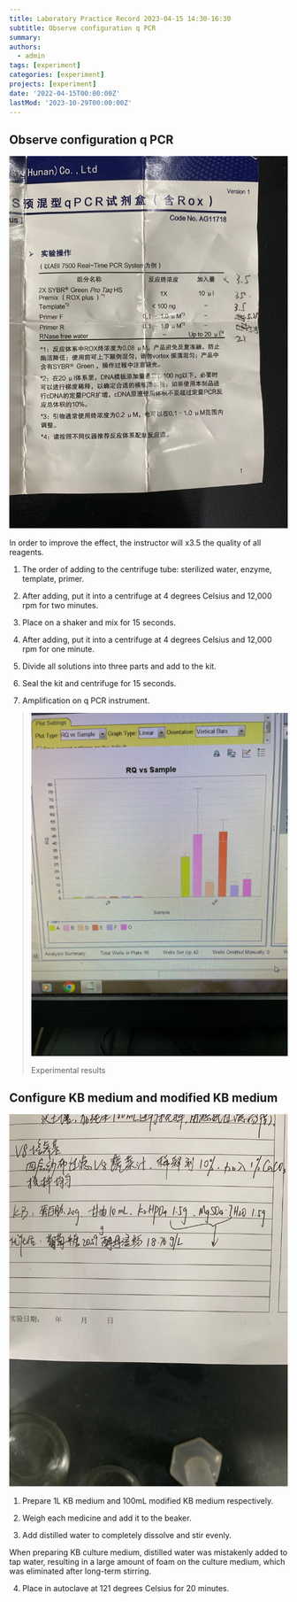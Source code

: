 ```yaml
---
title: Laboratory Practice Record 2023-04-15 14:30-16:30
subtitle: Observe configuration q PCR
summary: 
authors:
  - admin
tags: [experiment]
categories: [experiment]
projects: [experiment]
date: '2022-04-15T00:00:00Z'
lastMod: '2023-10-29T00:00:00Z'
---
```



## Observe configuration q PCR

![](./415-1.png) 

In order to improve the effect, the instructor will x3.5 the quality of all reagents.

1. The order of adding to the centrifuge tube: sterilized water, enzyme, template, primer.

2. After adding, put it into a centrifuge at 4 degrees Celsius and 12,000 rpm for two minutes.

3. Place on a shaker and mix for 15 seconds.

4. After adding, put it into a centrifuge at 4 degrees Celsius and 12,000 rpm for one minute.

5. Divide all solutions into three parts and add to the kit.

6. Seal the kit and centrifuge for 15 seconds.

7. Amplification on q PCR instrument.

> ![png](./415-2.png)
>
> Experimental results

## Configure KB medium and modified KB medium

![png](./415-3.png)

1. Prepare 1L KB medium and 100mL modified KB medium respectively.

2. Weigh each medicine and add it to the beaker.

3. Add distilled water to completely dissolve and stir evenly.

When preparing KB culture medium, distilled water was mistakenly added to tap water, resulting in a large amount of foam on the culture medium, which was eliminated after long-term stirring.

4. Place in autoclave at 121 degrees Celsius for 20 minutes.